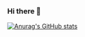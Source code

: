 ### Hi there 👋
[![Anurag's GitHub stats](https://github-readme-stats.vercel.app/api?username=Eros-capo&count_private=true&&show_icons=true&title_color=11E940&icon_color=9411E9&text_color=daf7dc&bg_color=2A1E3F&border_color=CF2828&locale=it&include_all_commits=true&count_private=true&line_height=28&custom_title=Statistiche%20di%200xC0FF3B4B3&hide=prs)](https://github.com/Eros-Capo)
<!--
**Eros-Capo/Eros-Capo** is a ✨ _special_ ✨ repository because its `README.md` (this file) appears on your GitHub profile.

Here are some ideas to get you started:

- 🔭 I’m currently working on ...
- 🌱 I’m currently learning ...
- 👯 I’m looking to collaborate on ...
- 🤔 I’m looking for help with ...
- 💬 Ask me about ...
- 📫 How to reach me: ...
- 😄 Pronouns: ...
- ⚡ Fun fact: ...
-->
